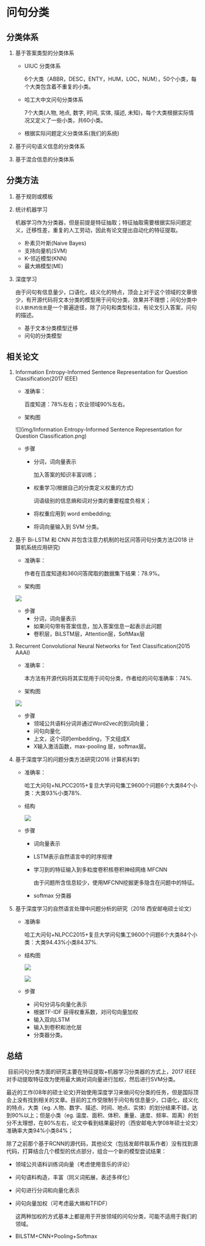 # 问句分类

## 分类体系

1. 基于答案类型的分类体系

   + UIUC 分类体系

     6个大类（ABBR，DESC，ENTY，HUM，LOC，NUM），50个小类，每个大类包含着不重复的小类。

   + 哈工大中文问句分类体系

     7个大类(人物, 地点, 数字, 时间, 实体, 描述, 未知)，每个大类根据实际情况又定义了一些小类，共60小类。

   + 根据实际问题定义分类体系(我们的系统)

2. 基于问句语义信息的分类体系

3. 基于混合信息的分类体系

## 分类方法

1. 基于规则或模板

2. 统计机器学习

   机器学习作为分类器，但是前提是特征抽取；特征抽取需要根据实际问题定义，迁移性差，重复的人工劳动，因此有论文提出自动化的特征提取。

   + 朴素贝叶斯(Naive Bayes)
   + 支持向量机(SVM)
   + K-邻近模型(KNN)
   + 最大熵模型(ME)

3. 深度学习

   由于问句有信息量少，口语化，歧义化的特点，顶会上对于这个领域的文章很少，有开源代码将文本分类的模型用于问句分类，效果并不理想；问句分类中`引入额外的信息`是一个普遍途径，除了问句和类型标注，有论文引入答案，问句的描述。

   + 基于文本分类模型迁移
   + 问句的分类模型

## 相关论文

1. Information Entropy-Informed Sentence Representation for Question Classification(2017 IEEE)

   + 准确率：

     百度知道：78%左右；农业领域90%左右。

   + 架构图

   ![](img/Information Entropy-Informed Sentence Representation for Question Classification.png)

   + 步骤

     + 分词，词向量表示

       加入答案的知识丰富训练；

     + 权重学习(根据自己的分类定义权重的方式)

       词语级别的信息熵和词对分类的重要程度负相关；

     + 将权重应用到 word embedding;

     + 将词向量输入到 SVM 分类。

2. 基于 Bi-LSTM 和 CNN 并包含注意力机制的社区问答问句分类方法(2018 计算机系统应用研究)

   + 准确率：

     作者在百度知道和360问答爬取的数据集下结果：78.9%。

   + 架构图

   ![](/home/SCUT/NLP/QA/img/CNN_BILSTM_ATT_QC.png)

   + 步骤
     + 分词，词向量表示
     + 如果问句带有答案信息，加入答案信息一起表示此问题
     + 卷积层，BiLSTM层，Attention层，SoftMax层

3. Recurrent Convolutional Neural Networks for Text Classification(2015 AAAI)

   + 准确率：

     本方法有开源代码将其实现用于问句分类，作者给的问句准确率：74%.

   + 架构图

   ![](img/rcnn_TC.png)

   + 步骤
     + 领域公共语料分词并通过Word2vec的到词向量；
     + 问句向量化
     + 上文，这个词的embedding，下文组成X
     + X输入激活函数，max-pooling 层，softmax层。

4. 基于深度学习的问题分类方法研究(2016 计算机科学)

   + 准确率：

     哈工大问句+NLPCC2015+复旦大学问句集工9600个问题6个大类84个小类：大类93%小类78%.

   + 结构

     ![](img/LSTM_MFCNN.png)

   + 步骤

     + 词向量表示

     + LSTM表示自然语言中的时序规律

     + 学习到的特征输入到多粒度卷积核卷积神经网络 MFCNN

       由于问题所含信息较少，使用MFCNN挖掘更多隐含在问题中的特征。

     + softmax 分类器

5. 基于深度学习的自然语言处理中问题分析的研究（2018 西安邮电硕士论文）

   + 准确率

     哈工大问句+NLPCC2015+复旦大学问句集工9600个问题6个大类84个小类：大类94.43%小类84.37%.

   + 结构图

     ![](img/V_Add_TFIDF.png)

     ![](img/BILSTM_CNN.png)

   + 步骤

     + 问句分词与向量化表示
     + 根据TF-IDF 获得权重系数，对问句向量加权
     + 输入双向LSTM
     + 输入到卷积和池化层
     + 分类器分类。

## 总结

​	目前问句分类方面的研究主要在特征提取+机器学习分类器的方式上，2017 IEEE对手动提取特征改为使用最大熵对词向量进行加权，然后进行SVM分类。

​	最近的工作(08年的硕士论文)开始使用深度学习来做问句分类的任务，但是国际顶会上没有找到相关的文章。目前的工作受限制于问句有信息量少，口语化，歧义化的特点，大类（eg. 人物、数字、描述、时间、地点、实体）的划分结果不错，达到90%以上；但是小类（eg. 温度、面积、体积、重量、速度、频率、距离）的划分不太理想，在80%左右，论文中看到结果最好的（西安邮电大学08年硕士论文）准确率大类94%小类84%；

​	除了之前那个基于RCNN的源代码，其他论文（包括发邮件联系作者）没有找到源代码，打算结合几个模型的优点部分，组合一个新的模型尝试结果：

+ 领域公共语料训练词向量（考虑使用音乐的评论）

+ 问句语料构造，丰富（同义词拓展，表述多样化）

+ 问句进行分词和向量化表示

+ 问句向量加权（可考虑最大熵和TFIDF）

  这两种加权的方式基本上都是用于开放领域的问句分类，可能不适用于我们的领域。 

+ BILSTM+CNN+Pooling+Softmax

